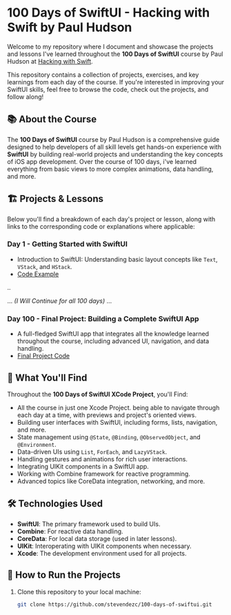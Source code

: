 # 100 Days of SwiftUI - Hacking with Swift by Paul Hudson

Welcome to my repository where I document and showcase the projects and lessons I've learned throughout the **100 Days of SwiftUI** course by Paul Hudson at [Hacking with Swift](https://www.hackingwithswift.com/100/swiftui). 

This repository contains a collection of projects, exercises, and key learnings from each day of the course. If you're interested in improving your SwiftUI skills, feel free to browse the code, check out the projects, and follow along!

## 📚 About the Course

The **100 Days of SwiftUI** course by Paul Hudson is a comprehensive guide designed to help developers of all skill levels get hands-on experience with **SwiftUI** by building real-world projects and understanding the key concepts of iOS app development. Over the course of 100 days, i've learned everything from basic views to more complex animations, data handling, and more.

## 🏗️ Projects & Lessons

Below you'll find a breakdown of each day's project or lesson, along with links to the corresponding code or explanations where applicable:

### Day 1 - Getting Started with SwiftUI
- Introduction to SwiftUI: Understanding basic layout concepts like `Text`, `VStack`, and `HStack`.
- [Code Example](./100DaysSwiftui/Day1)

..

... *(I Will Continue for all 100 days)* ...

### Day 100 - Final Project: Building a Complete SwiftUI App
- A full-fledged SwiftUI app that integrates all the knowledge learned throughout the course, including advanced UI, navigation, and data handling.
- [Final Project Code](./final-project)

## 🚀 What You'll Find

Throughout the **100 Days of SwiftUI XCode Project**, you'll Find:

- All the course in just one Xcode Project. being able to navigate through each day at a time, with previews and project's oriented views. 
- Building user interfaces with SwiftUI, including forms, lists, navigation, and more.
- State management using `@State`, `@Binding`, `@ObservedObject`, and `@Environment`.
- Data-driven UIs using `List`, `ForEach`, and `LazyVStack`.
- Handling gestures and animations for rich user interactions.
- Integrating UIKit components in a SwiftUI app.
- Working with Combine framework for reactive programming.
- Advanced topics like CoreData integration, networking, and more.

## 🛠️ Technologies Used

- **SwiftUI**: The primary framework used to build UIs.
- **Combine**: For reactive data handling.
- **CoreData**: For local data storage (used in later lessons).
- **UIKit**: Interoperating with UIKit components when necessary.
- **Xcode**: The development environment used for all projects.



## 🚀 How to Run the Projects

1. Clone this repository to your local machine:
   ```bash
   git clone https://github.com/stevendezc/100-days-of-swiftui.git
